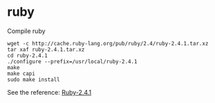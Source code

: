 # ruby
Compile ruby

``` shell
wget -c http://cache.ruby-lang.org/pub/ruby/2.4/ruby-2.4.1.tar.xz
tar xaf ruby-2.4.1.tar.xz
cd ruby-2.4.1
./configure --prefix=/usr/local/ruby-2.4.1
make
make capi
sudo make install
```

See the reference: [Ruby-2.4.1](http://www.linuxfromscratch.org/blfs/view/cvs/general/ruby.html)
